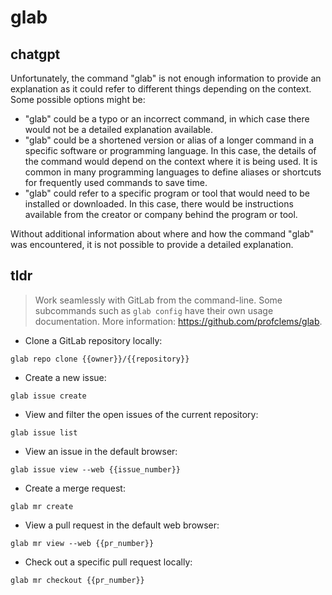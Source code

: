 # glab 
## chatgpt 
Unfortunately, the command "glab" is not enough information to provide an explanation as it could refer to different things depending on the context. Some possible options might be: 

- "glab" could be a typo or an incorrect command, in which case there would not be a detailed explanation available. 
- "glab" could be a shortened version or alias of a longer command in a specific software or programming language. In this case, the details of the command would depend on the context where it is being used. It is common in many programming languages to define aliases or shortcuts for frequently used commands to save time.
- "glab" could refer to a specific program or tool that would need to be installed or downloaded. In this case, there would be instructions available from the creator or company behind the program or tool.

Without additional information about where and how the command "glab" was encountered, it is not possible to provide a detailed explanation. 

## tldr 
 
> Work seamlessly with GitLab from the command-line.
> Some subcommands such as `glab config` have their own usage documentation.
> More information: <https://github.com/profclems/glab>.

- Clone a GitLab repository locally:

`glab repo clone {{owner}}/{{repository}}`

- Create a new issue:

`glab issue create`

- View and filter the open issues of the current repository:

`glab issue list`

- View an issue in the default browser:

`glab issue view --web {{issue_number}}`

- Create a merge request:

`glab mr create`

- View a pull request in the default web browser:

`glab mr view --web {{pr_number}}`

- Check out a specific pull request locally:

`glab mr checkout {{pr_number}}`
